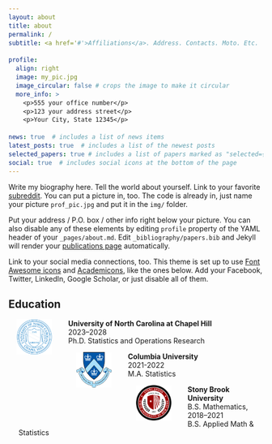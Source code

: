 ```yaml
---
layout: about
title: about
permalink: /
subtitle: <a href='#'>Affiliations</a>. Address. Contacts. Moto. Etc.

profile:
  align: right
  image: my_pic.jpg
  image_circular: false # crops the image to make it circular
  more_info: >
    <p>555 your office number</p>
    <p>123 your address street</p>
    <p>Your City, State 12345</p>

news: true  # includes a list of news items
latest_posts: true  # includes a list of the newest posts
selected_papers: true # includes a list of papers marked as "selected={true}"
social: true  # includes social icons at the bottom of the page
---
```


Write my biography here. Tell the world about yourself. Link to your favorite [subreddit](http://reddit.com). You can put a picture in, too. The code is already in, just name your picture `prof_pic.jpg` and put it in the `img/` folder.

Put your address / P.O. box / other info right below your picture. You can also disable any of these elements by editing `profile` property of the YAML header of your `_pages/about.md`. Edit `_bibliography/papers.bib` and Jekyll will render your [publications page](/al-folio/publications/) automatically.

Link to your social media connections, too. This theme is set up to use [Font Awesome icons](http://fortawesome.github.io/Font-Awesome/) and [Academicons](https://jpswalsh.github.io/academicons/), like the ones below. Add your Facebook, Twitter, LinkedIn, Google Scholar, or just disable all of them.

<style>
  .eduimg {margin: 0px 32px 0px 16px;float:left}
  .edutext {
  margin-left: 20px;
}
</style>

<div class="education">
<h2>Education</h2>


<img class="eduimg" src="assets/img/University_of_North_Carolina_at_Chapel_Hill_seal.svg.png" width="70" height="70" >
<p class="edutext"> <b> University of North Carolina at Chapel Hill </b><br>2023–2028<br> Ph.D. Statistics and Operations Research </p>



<img class="eduimg" src="assets/img/columbia_logo.png" width="70" height="70">

<p class="edutext"><b> Columbia University </b><br>2021-2022<br> M.A. Statistics</p>



<img class="eduimg" src="assets/img/stony_logo.png" width="70" height="70">
<div  class="edutext">
<p><b> Stony Brook University </b><br> B.S. Mathematics, 2018–2021<br>B.S. Applied Math &amp; Statistics</p>
</div>






</div>
